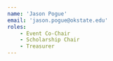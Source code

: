```yaml
---
name: 'Jason Pogue'
email: 'jason.pogue@okstate.edu'
roles:
    - Event Co-Chair
    - Scholarship Chair
    - Treasurer
---
```

